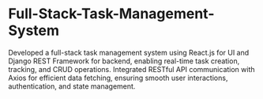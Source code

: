 # Full-Stack-Task-Management-System
Developed a full-stack task management system using React.js for UI and Django REST Framework for backend, enabling real-time task creation, tracking, and CRUD operations. Integrated RESTful API communication with Axios for efficient data fetching, ensuring smooth user interactions, authentication, and state management.

